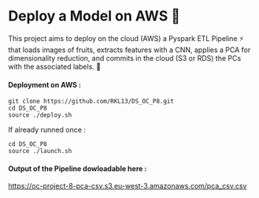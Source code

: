 # Deploy a Model on AWS :rocket:

This project aims to deploy on the cloud (AWS) a Pyspark ETL Pipeline :zap: that loads images of fruits, extracts features with a CNN, applies a PCA for dimensionality reduction, and commits in the cloud (S3 or RDS) the PCs with the associated labels. :rocket:


#### Deployment on AWS :

```
git clone https://github.com/RKL13/DS_OC_P8.git
cd DS_OC_P8
source ./deploy.sh
```

If already runned once : 

```
cd DS_OC_P8
source ./launch.sh
```

#### Output of the Pipeline dowloadable here :

https://oc-project-8-pca-csv.s3.eu-west-3.amazonaws.com/pca_csv.csv